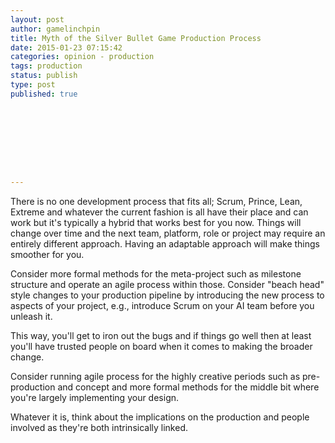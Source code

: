 ```yaml
---
layout: post
author: gamelinchpin
title: Myth of the Silver Bullet Game Production Process
date: 2015-01-23 07:15:42
categories: opinion - production
tags: production
status: publish
type: post
published: true









---
```

<span class="Apple-style-span"
style="font-family: Verdana; font-size: 13px;"></span>

<div style="margin-bottom: 0px; margin-top: 0px;">

There is no one development process that fits all; Scrum, Prince, Lean,
Extreme and whatever the current fashion is all have their place and can
work but it's typically a hybrid that works best for you now. Things
will change over time and the next team, platform, role or project may
require an entirely different approach. Having an adaptable approach
will make things smoother for you.

</div>

<div style="margin-bottom: 0px; margin-top: 0px;">

Consider more formal methods for the meta-project such as milestone
structure and operate an agile process within those. Consider "beach
head" style changes to your production pipeline by introducing the new
process to aspects of your project, e.g., introduce Scrum on your AI
team before you unleash it.

</div>

<div style="margin-bottom: 0px; margin-top: 0px;">

</div>

<div style="margin-bottom: 0px; margin-top: 0px;">

This way, you'll get to iron out the bugs and if things go well then at
least you'll have trusted people on board when it comes to making the
broader change.

</div>

<div style="margin-bottom: 0px; margin-top: 0px;">

Consider running agile process for the highly creative periods such as
pre-production and concept and more formal methods for the middle bit
where you're largely implementing your design.

</div>

<div style="margin-bottom: 0px; margin-top: 0px;">

</div>

<div style="margin-bottom: 0px; margin-top: 0px;">

Whatever it is, think about the implications on the production and
people involved as they're both intrinsically linked.

</div>
